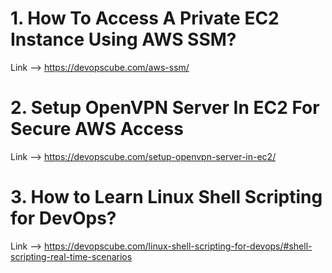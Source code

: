 # 1. How To Access A Private EC2 Instance Using AWS SSM?
Link --> https://devopscube.com/aws-ssm/

# 2. Setup OpenVPN Server In EC2 For Secure AWS Access
Link --> https://devopscube.com/setup-openvpn-server-in-ec2/

# 3. How to Learn Linux Shell Scripting for DevOps?
Link --> https://devopscube.com/linux-shell-scripting-for-devops/#shell-scripting-real-time-scenarios
